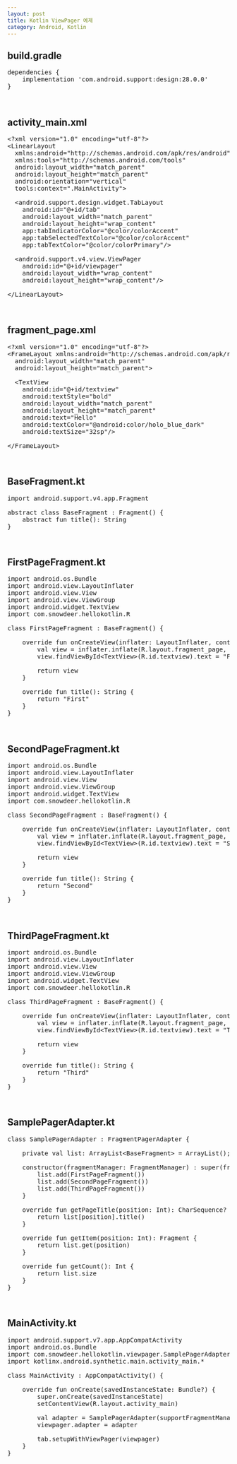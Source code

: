 ```yaml
---
layout: post
title: Kotlin ViewPager 예제
category: Android, Kotlin
---
```


## build.gradle

<pre class="prettyprint">
dependencies {
    implementation 'com.android.support:design:28.0.0'
}
</pre>

<br>

## activity_main.xml

<pre class="prettyprint">
&lt;?xml version="1.0" encoding="utf-8"?&gt;
&lt;LinearLayout
  xmlns:android="http://schemas.android.com/apk/res/android"
  xmlns:tools="http://schemas.android.com/tools"
  android:layout_width="match_parent"
  android:layout_height="match_parent"
  android:orientation="vertical"
  tools:context=".MainActivity"&gt;

  &lt;android.support.design.widget.TabLayout
    android:id="@+id/tab"
    android:layout_width="match_parent"
    android:layout_height="wrap_content"
    app:tabIndicatorColor="@color/colorAccent"
    app:tabSelectedTextColor="@color/colorAccent"
    app:tabTextColor="@color/colorPrimary"/&gt;

  &lt;android.support.v4.view.ViewPager
    android:id="@+id/viewpager"
    android:layout_width="wrap_content"
    android:layout_height="wrap_content"/&gt;

&lt;/LinearLayout&gt;
</pre>

<br>

## fragment_page.xml

<pre class="prettyprint">
&lt;?xml version="1.0" encoding="utf-8"?&gt;
&lt;FrameLayout xmlns:android="http://schemas.android.com/apk/res/android"
  android:layout_width="match_parent"
  android:layout_height="match_parent"&gt;

  &lt;TextView
    android:id="@+id/textview"
    android:textStyle="bold"
    android:layout_width="match_parent"
    android:layout_height="match_parent"
    android:text="Hello"
    android:textColor="@android:color/holo_blue_dark"
    android:textSize="32sp"/&gt;

&lt;/FrameLayout&gt;
</pre>

<br>

## BaseFragment.kt

<pre class="prettyprint">
import android.support.v4.app.Fragment

abstract class BaseFragment : Fragment() {
    abstract fun title(): String
}
</pre>

<br>

## FirstPageFragment.kt

<pre class="prettyprint">
import android.os.Bundle
import android.view.LayoutInflater
import android.view.View
import android.view.ViewGroup
import android.widget.TextView
import com.snowdeer.hellokotlin.R

class FirstPageFragment : BaseFragment() {

    override fun onCreateView(inflater: LayoutInflater, container: ViewGroup?, savedInstanceState: Bundle?): View? {
        val view = inflater.inflate(R.layout.fragment_page, container, false)
        view.findViewById&lt;TextView&gt;(R.id.textview).text = "First Page"

        return view
    }

    override fun title(): String {
        return "First"
    }
}
</pre>

<br>

## SecondPageFragment.kt

<pre class="prettyprint">
import android.os.Bundle
import android.view.LayoutInflater
import android.view.View
import android.view.ViewGroup
import android.widget.TextView
import com.snowdeer.hellokotlin.R

class SecondPageFragment : BaseFragment() {

    override fun onCreateView(inflater: LayoutInflater, container: ViewGroup?, savedInstanceState: Bundle?): View? {
        val view = inflater.inflate(R.layout.fragment_page, container, false)
        view.findViewById&lt;TextView&gt;(R.id.textview).text = "Second Page"

        return view
    }

    override fun title(): String {
        return "Second"
    }
}
</pre>

<br>

## ThirdPageFragment.kt

<pre class="prettyprint">
import android.os.Bundle
import android.view.LayoutInflater
import android.view.View
import android.view.ViewGroup
import android.widget.TextView
import com.snowdeer.hellokotlin.R

class ThirdPageFragment : BaseFragment() {

    override fun onCreateView(inflater: LayoutInflater, container: ViewGroup?, savedInstanceState: Bundle?): View? {
        val view = inflater.inflate(R.layout.fragment_page, container, false)
        view.findViewById&lt;TextView&gt;(R.id.textview).text = "Third Page"

        return view
    }

    override fun title(): String {
        return "Third"
    }
}
</pre>

<br>

## SamplePagerAdapter.kt

<pre class="prettyprint">
class SamplePagerAdapter : FragmentPagerAdapter {

    private val list: ArrayList&lt;BaseFragment&gt; = ArrayList();

    constructor(fragmentManager: FragmentManager) : super(fragmentManager) {
        list.add(FirstPageFragment())
        list.add(SecondPageFragment())
        list.add(ThirdPageFragment())
    }

    override fun getPageTitle(position: Int): CharSequence? {
        return list[position].title()
    }

    override fun getItem(position: Int): Fragment {
        return list.get(position)
    }

    override fun getCount(): Int {
        return list.size
    }
}
</pre>

<br>

## MainActivity.kt

<pre class="prettyprint">
import android.support.v7.app.AppCompatActivity
import android.os.Bundle
import com.snowdeer.hellokotlin.viewpager.SamplePagerAdapter
import kotlinx.android.synthetic.main.activity_main.*

class MainActivity : AppCompatActivity() {

    override fun onCreate(savedInstanceState: Bundle?) {
        super.onCreate(savedInstanceState)
        setContentView(R.layout.activity_main)

        val adapter = SamplePagerAdapter(supportFragmentManager)
        viewpager.adapter = adapter

        tab.setupWithViewPager(viewpager)
    }
}
</pre>